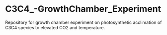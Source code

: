 # C3C4_-GrowthChamber_Experiment
Repository for  growth chamber experiment on photosynthetic acclimation of C3C4 species to elevated CO2 and temperature.
